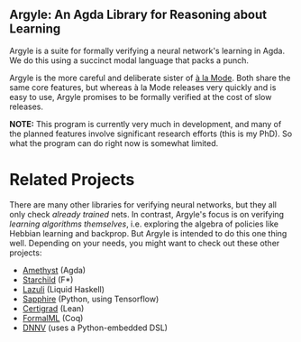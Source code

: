 ## Argyle: An Agda Library for Reasoning about Learning
Argyle is a suite for formally verifying a neural network's learning in Agda.  We do this using a succinct modal language that packs a punch.  

Argyle is the more careful and deliberate sister of [à la Mode](https://github.com/ais-climber/a-la-mode).  Both share the same core features, but whereas à la Mode releases very quickly and is easy to use, Argyle promises to be formally verified at the cost of slow releases.

**NOTE:** This program is currently very much in development, and many of the planned features involve significant research efforts (this is my PhD). So what the program can do right now is somewhat limited.

# Related Projects
There are many other libraries for verifying neural networks, but they all only check _already trained_ nets.  In contrast, Argyle's focus is on verifying _learning algorithms themselves_, i.e. exploring the algebra of policies like Hebbian learning and backprop.  But Argyle is intended to do this one thing well. Depending on your needs, you might want to check out these other projects:
- [Amethyst](https://github.com/wenkokke/amethyst) (Agda)
- [Starchild](https://github.com/wenkokke/starchild) (F*)
- [Lazuli](https://github.com/wenkokke/lazuli) (Liquid Haskell)
- [Sapphire](https://github.com/wenkokke/sapphire) (Python, using Tensorflow)
- [Certigrad](https://github.com/dselsam/certigrad) (Lean)
- [FormalML](https://github.com/IBM/FormalML) (Coq)
- [DNNV](https://github.com/dlshriver/dnnv) (uses a Python-embedded DSL)

